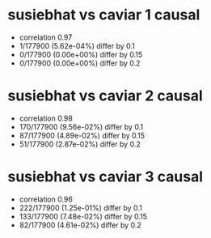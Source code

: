 # susiebhat vs caviar  1 causal

- correlation 0.97
- 1/177900 (5.62e-04%) differ by 0.1
- 0/177900 (0.00e+00%) differ by 0.15
- 0/177900 (0.00e+00%) differ by 0.2


# susiebhat vs caviar  2 causal

- correlation 0.98
- 170/177900 (9.56e-02%) differ by 0.1
- 87/177900 (4.89e-02%) differ by 0.15
- 51/177900 (2.87e-02%) differ by 0.2


# susiebhat vs caviar  3 causal

- correlation 0.96
- 222/177900 (1.25e-01%) differ by 0.1
- 133/177900 (7.48e-02%) differ by 0.15
- 82/177900 (4.61e-02%) differ by 0.2


